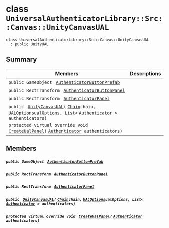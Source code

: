 # class `UniversalAuthenticatorLibrary::Src::Canvas::UnityCanvasUAL` 

```
class UniversalAuthenticatorLibrary::Src::Canvas::UnityCanvasUAL
  : public UnityUAL
```

## Summary

 Members                                | Descriptions                                
----------------------------------------|---------------------------------------------
`public GameObject ` [`AuthenticatorButtonPrefab`](#class_universal_authenticator_library_1_1_src_1_1_canvas_1_1_unity_canvas_u_a_l_1a7a365c5de1e5b8226833507346b70477) | 
`public RectTransform ` [`AuthenticatorButtonPanel`](#class_universal_authenticator_library_1_1_src_1_1_canvas_1_1_unity_canvas_u_a_l_1ad0d2e12fad93bc8eaaa939aa3168499d) | 
`public RectTransform ` [`AuthenticatorPanel`](#class_universal_authenticator_library_1_1_src_1_1_canvas_1_1_unity_canvas_u_a_l_1aaf4a2aeddbbfd4054a0c434759959844) | 
`public ` [`UnityCanvasUAL`](#class_universal_authenticator_library_1_1_src_1_1_canvas_1_1_unity_canvas_u_a_l_1a7f925e0c8b9189e83951e0c0083d1d24)`(` [`Chain`](UniversalAuthenticatorLibrary--Chain.md)` chain, ` [`UALOptions`](UniversalAuthenticatorLibrary--UALOptions.md)` ualOptions, List< ` [`Authenticator`](UniversalAuthenticatorLibrary--Authenticator.md)` > authenticators)` | 
`protected virtual override void ` [`CreateUalPanel`](#class_universal_authenticator_library_1_1_src_1_1_canvas_1_1_unity_canvas_u_a_l_1a8d35425b52a1611ece4b61c15fe9213e)`(` [`Authenticator`](UniversalAuthenticatorLibrary--Authenticator.md)` authenticators)` | 

## Members

##### `public GameObject ` [`AuthenticatorButtonPrefab`](#class_universal_authenticator_library_1_1_src_1_1_canvas_1_1_unity_canvas_u_a_l_1a7a365c5de1e5b8226833507346b70477) 

##### `public RectTransform ` [`AuthenticatorButtonPanel`](#class_universal_authenticator_library_1_1_src_1_1_canvas_1_1_unity_canvas_u_a_l_1ad0d2e12fad93bc8eaaa939aa3168499d) 

##### `public RectTransform ` [`AuthenticatorPanel`](#class_universal_authenticator_library_1_1_src_1_1_canvas_1_1_unity_canvas_u_a_l_1aaf4a2aeddbbfd4054a0c434759959844) 

##### `public ` [`UnityCanvasUAL`](#class_universal_authenticator_library_1_1_src_1_1_canvas_1_1_unity_canvas_u_a_l_1a7f925e0c8b9189e83951e0c0083d1d24)`(` [`Chain`](UniversalAuthenticatorLibrary--Chain.md)` chain, ` [`UALOptions`](UniversalAuthenticatorLibrary--UALOptions.md)` ualOptions, List< ` [`Authenticator`](UniversalAuthenticatorLibrary--Authenticator.md)` > authenticators)` 

##### `protected virtual override void ` [`CreateUalPanel`](#class_universal_authenticator_library_1_1_src_1_1_canvas_1_1_unity_canvas_u_a_l_1a8d35425b52a1611ece4b61c15fe9213e)`(` [`Authenticator`](UniversalAuthenticatorLibrary--Authenticator.md)` authenticators)` 

